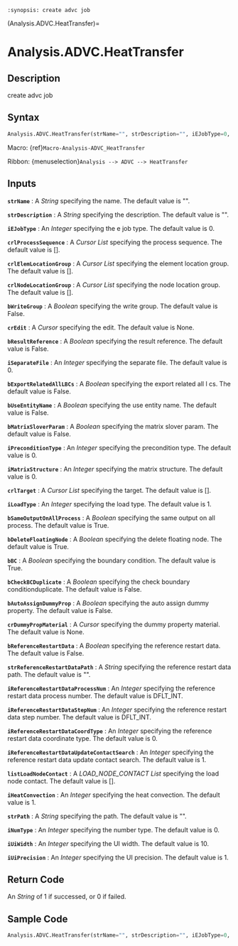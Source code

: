 ```{module} Analysis.ADVC.HeatTransfer()
:synopsis: create advc job
```

(Analysis.ADVC.HeatTransfer)=

# Analysis.ADVC.HeatTransfer

## Description

create advc job

## Syntax

```python
Analysis.ADVC.HeatTransfer(strName="", strDescription="", iEJobType=0, crlProcessSequence=[], crlElemLocationGroup=[], crlNodeLocationGroup=[], bWriteGroup=False, crEdit=None, bResultReference=False, iSeparateFile=0, bExportRelatedAllLBCs=False, bUseEntityName=False, bMatrixSloverParam=False, iPreconditionType=0, iMatrixStructure=0, crlTarget=[], iLoadType=1, bSameOutputOnAllProcess=True, bDeleteFloatingNode=True, bBC=True, bCheckBCDuplicate=False, bAutoAssignDummyProp=False, crDummyPropMaterial=None, bReferenceRestartData=False, strReferenceRestartDataPath="", iReferenceRestartDataProcessNum=DFLT_INT, iReferenceRestartDataStepNum=DFLT_INT, iReferenceRestartDataCoordType=0, iReferenceRestartDataUpdateContactSearch=1, listLoadNodeContact=[], iHeatConvection=1, strPath="", iNumType=0, iUiWidth=10, iUiPrecision=1)
```

Macro: {ref}`Macro-Analysis-ADVC_HeatTransfer`

Ribbon: {menuselection}`Analysis --> ADVC --> HeatTransfer`

## Inputs

**`strName`**
: A _String_ specifying the name. The default value is "".

**`strDescription`**
: A _String_ specifying the description. The default value is "".

**`iEJobType`**
: An _Integer_ specifying the e job type. The default value is 0.

**`crlProcessSequence`**
: A _Cursor List_ specifying the process sequence. The default value is [].

**`crlElemLocationGroup`**
: A _Cursor List_ specifying the element location group. The default value is [].

**`crlNodeLocationGroup`**
: A _Cursor List_ specifying the node location group. The default value is [].

**`bWriteGroup`**
: A _Boolean_ specifying the write group. The default value is False.

**`crEdit`**
: A _Cursor_ specifying the edit. The default value is None.

**`bResultReference`**
: A _Boolean_ specifying the result reference. The default value is False.

**`iSeparateFile`**
: An _Integer_ specifying the separate file. The default value is 0.

**`bExportRelatedAllLBCs`**
: A _Boolean_ specifying the export related all l cs. The default value is False.

**`bUseEntityName`**
: A _Boolean_ specifying the use entity name. The default value is False.

**`bMatrixSloverParam`**
: A _Boolean_ specifying the matrix slover param. The default value is False.

**`iPreconditionType`**
: An _Integer_ specifying the precondition type. The default value is 0.

**`iMatrixStructure`**
: An _Integer_ specifying the matrix structure. The default value is 0.

**`crlTarget`**
: A _Cursor List_ specifying the target. The default value is [].

**`iLoadType`**
: An _Integer_ specifying the load type. The default value is 1.

**`bSameOutputOnAllProcess`**
: A _Boolean_ specifying the same output on all process. The default value is True.

**`bDeleteFloatingNode`**
: A _Boolean_ specifying the delete floating node. The default value is True.

**`bBC`**
: A _Boolean_ specifying the boundary condition. The default value is True.

**`bCheckBCDuplicate`**
: A _Boolean_ specifying the check boundary conditionduplicate. The default value is False.

**`bAutoAssignDummyProp`**
: A _Boolean_ specifying the auto assign dummy property. The default value is False.

**`crDummyPropMaterial`**
: A _Cursor_ specifying the dummy property material. The default value is None.

**`bReferenceRestartData`**
: A _Boolean_ specifying the reference restart data. The default value is False.

**`strReferenceRestartDataPath`**
: A _String_ specifying the reference restart data path. The default value is "".

**`iReferenceRestartDataProcessNum`**
: An _Integer_ specifying the reference restart data process number. The default value is DFLT_INT.

**`iReferenceRestartDataStepNum`**
: An _Integer_ specifying the reference restart data step number. The default value is DFLT_INT.

**`iReferenceRestartDataCoordType`**
: An _Integer_ specifying the reference restart data coordinate type. The default value is 0.

**`iReferenceRestartDataUpdateContactSearch`**
: An _Integer_ specifying the reference restart data update contact search. The default value is 1.

**`listLoadNodeContact`**
: A _LOAD_NODE_CONTACT List_ specifying the load node contact. The default value is [].

**`iHeatConvection`**
: An _Integer_ specifying the heat convection. The default value is 1.

**`strPath`**
: A _String_ specifying the path. The default value is "".

**`iNumType`**
: An _Integer_ specifying the number type. The default value is 0.

**`iUiWidth`**
: An _Integer_ specifying the UI width. The default value is 10.

**`iUiPrecision`**
: An _Integer_ specifying the UI precision. The default value is 1.

## Return Code

An _String_ of 1 if successed, or 0 if failed.

## Sample Code

```python
Analysis.ADVC.HeatTransfer(strName="", strDescription="", iEJobType=0, crlProcessSequence=[], crlElemLocationGroup=[], crlNodeLocationGroup=[], bWriteGroup=False, crEdit=None, bResultReference=False, iSeparateFile=0, bExportRelatedAllLBCs=False, bUseEntityName=False, bMatrixSloverParam=False, iPreconditionType=0, iMatrixStructure=0, crlTarget=[], iLoadType=1, bSameOutputOnAllProcess=True, bDeleteFloatingNode=True, bBC=True, bCheckBCDuplicate=False, bAutoAssignDummyProp=False, crDummyPropMaterial=None, bReferenceRestartData=False, strReferenceRestartDataPath="", iReferenceRestartDataProcessNum=DFLT_INT, iReferenceRestartDataStepNum=DFLT_INT, iReferenceRestartDataCoordType=0, iReferenceRestartDataUpdateContactSearch=1, listLoadNodeContact=[], iHeatConvection=1, strPath="", iNumType=0, iUiWidth=10, iUiPrecision=1)
```
